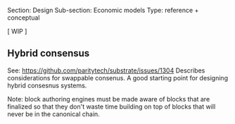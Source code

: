 Section: Design
Sub-section: Economic models
Type: reference + conceptual

[ WIP ]
## Hybrid consensus

See: https://github.com/paritytech/substrate/issues/1304
Describes considerations for swappable consenus.
A good starting point for designing hybrid consesnus systems.

Note: block authoring engines must be made aware of blocks that are finalized so that they don't waste time building on top of blocks that will never be in the canonical chain.
